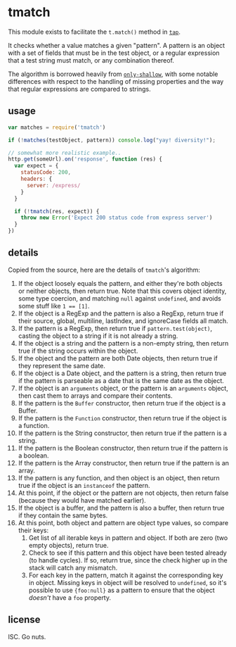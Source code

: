 # tmatch

This module exists to facilitate the `t.match()` method in
[`tap`](http://npm.im/tap).

It checks whether a value matches a given "pattern".  A pattern is an
object with a set of fields that must be in the test object, or a
regular expression that a test string must match, or any combination
thereof.

The algorithm is borrowed heavily from
[`only-shallow`](http://npm.im/only-shallow), with some notable
differences with respect to the handling of missing properties and the
way that regular expressions are compared to strings.

## usage

```javascript
var matches = require('tmatch')

if (!matches(testObject, pattern)) console.log("yay! diversity!");

// somewhat more realistic example..
http.get(someUrl).on('response', function (res) {
  var expect = {
    statusCode: 200,
    headers: {
      server: /express/
    }
  }

  if (!tmatch(res, expect)) {
    throw new Error('Expect 200 status code from express server')
  }
})
```

## details

Copied from the source, here are the details of `tmatch`'s algorithm:

1. If the object loosely equals the pattern, and either they're both
   objects or neither objects, then return true.  Note that this
   covers object identity, some type coercion, and matching `null`
   against `undefined`, and avoids some stuff like `1 == [1]`.
2. If the object is a RegExp and the pattern is also a RegExp, return
   true if their source, global, multiline, lastIndex, and ignoreCase
   fields all match.
3. If the pattern is a RegExp, then return true if
   `pattern.test(object)`, casting the object to a string if it is not
   already a string.
4. If the object is a string and the pattern is a non-empty string,
   then return true if the string occurs within the object.
5. If the object and the pattern are both Date objects, then return
   true if they represent the same date.
6. If the object is a Date object, and the pattern is a string, then
   return true if the pattern is parseable as a date that is the same
   date as the object.
7. If the object is an `arguments` object, or the pattern is an
   `arguments` object, then cast them to arrays and compare their
   contents.
8. If the pattern is the `Buffer` constructor, then return true if the
   object is a Buffer.
9. If the pattern is the `Function` constructor, then return true if
   the object is a function.
10. If the pattern is the String constructor, then return true if the
    pattern is a string.
11. If the pattern is the Boolean constructor, then return true if the
    pattern is a boolean.
12. If the pattern is the Array constructor, then return true if the
    pattern is an array.
13. If the pattern is any function, and then object is an object, then
    return true if the object is an `instanceof` the pattern.
14. At this point, if the object or the pattern are not objects, then
    return false (because they would have matched earlier).
15. If the object is a buffer, and the pattern is also a buffer, then
    return true if they contain the same bytes.
16. At this point, both object and pattern are object type values, so
    compare their keys:
    1. Get list of all iterable keys in pattern and object.  If both
       are zero (two empty objects), return true.
    2. Check to see if this pattern and this object have been tested
       already (to handle cycles).  If so, return true, since the
       check higher up in the stack will catch any mismatch.
    3. For each key in the pattern, match it against the corresponding
       key in object.  Missing keys in object will be resolved to
       `undefined`, so it's possible to use `{foo:null}` as a pattern
       to ensure that the object *doesn't* have a `foo` property.

## license

ISC. Go nuts.

